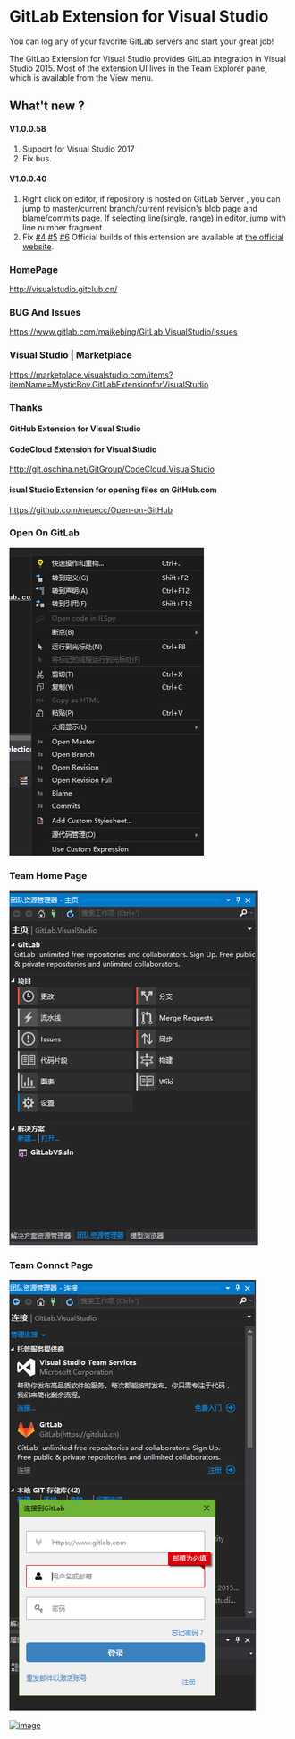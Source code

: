 # GitLab  Extension for Visual Studio

You can log any of your favorite GitLab servers and start your great job!

The GitLab Extension for Visual Studio provides GitLab integration in Visual Studio 2015.
Most of the extension UI lives in the Team Explorer pane, which is available from the View menu.


## What't new ?

#### V1.0.0.58 
1. Support for Visual Studio 2017 
2. Fix bus.


#### V1.0.0.40 
 1. Right click on editor, if repository is hosted on GitLab Server , you can jump to master/current branch/current revision's blob page and blame/commits page. If selecting line(single, range) in editor, jump with line number fragment.
 2. Fix [#4](https://www.gitlab.com/maikebing/GitLab.VisualStudio/issues/4) [#5](https://www.gitlab.com/maikebing/GitLab.VisualStudio/issues/5) [#6](https://www.gitlab.com/maikebing/GitLab.VisualStudio/issues/6)
Official builds of this extension are available at [the official website](http://visualstudio.gitclub.cn).

### HomePage
 http://visualstudio.gitclub.cn/

### BUG And Issues
 https://www.gitlab.com/maikebing/GitLab.VisualStudio/issues

###    Visual Studio    |   Marketplace
https://marketplace.visualstudio.com/items?itemName=MysticBoy.GitLabExtensionforVisualStudio

### Thanks
 
####  GitHub Extension for Visual Studio
  
####  CodeCloud Extension for  Visual Studio

http://git.oschina.net/GitGroup/CodeCloud.VisualStudio

#### isual Studio Extension for opening files on GitHub.com
https://github.com/neuecc/Open-on-GitHub 

 


### Open On GitLab 

![image](./docs/images/OpenOnGitLab.png)
###  Team Home Page

![image](./docs/images/TeamHome.PNG)

### Team Connct Page
![image](./docs/images/TeamConnect.PNG)
 
 
[![image](http://s07.flagcounter.com/map/7uzT/size_s/txt_000000/border_CCCCCC/pageviews_0/viewers_0/flags_0/)](http://info.flagcounter.com/7uzT)

